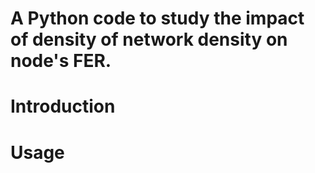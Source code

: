 # A Python code to study the impact of density of network density on node's FER. 

# Introduction


# Usage






